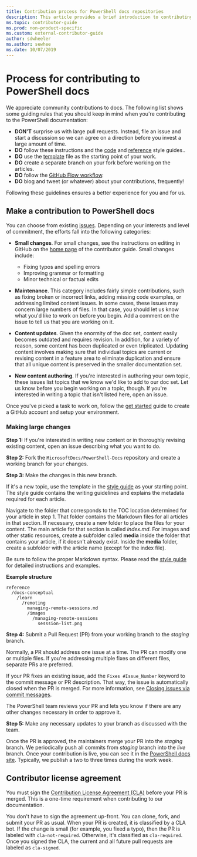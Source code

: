 ```yaml
---
title: Contribution process for PowerShell docs repositories
description: This article provides a brief introduction to contributing to the PowerShell docs repositories. You'll learn the repositories used, the process for organizing content, and the policies for managing code samples and other assets.
ms.topic: contributor-guide
ms.prod: non-product-specific
ms.custom: external-contributor-guide
author: sdwheeler
ms.author: sewhee
ms.date: 10/07/2019
---
```

# Process for contributing to PowerShell docs

We appreciate community contributions to docs. The following list shows some guiding rules that you
should keep in mind when you're contributing to the PowerShell documentation:

- **DON'T** surprise us with large pull requests. Instead, file an issue and start a discussion so
  we can agree on a direction before you invest a large amount of time.
- **DO** follow these instructions and the [code](powershell-style-code.md) and
  [reference](powershell-style-reference.md) style guides..
- **DO** use the [template](powershell-style-basic-markdown.md) file as the starting point of your
  work.
- **DO** create a separate branch on your fork before working on the articles.
- **DO** follow the [GitHub Flow workflow](../how-to-write-workflows-major.md).
- **DO** blog and tweet (or whatever) about your contributions, frequently!

Following these guidelines ensures a better experience for you and for us.

## Make a contribution to PowerShell docs

You can choose from existing [issues](https://github.com/MicrosoftDocs/PowerShell-Docs/issues/new/choose).
Depending on your interests and level of commitment, the efforts fall into the following categories:

- **Small changes**. For small changes, see the instructions on editing in GitHub on the
  [home page](../index.md#quick-edits-to-existing-documents) of the contributor guide. Small changes
  include:

  - Fixing typos and spelling errors
  - Improving grammar or formatting
  - Minor technical or factual edits

- **Maintenance**. This category includes fairly simple contributions, such as fixing broken or
  incorrect links, adding missing code examples, or addressing limited content issues. In some
  cases, these issues may concern large numbers of files. In that case, you should let us know what
  you'd like to work on before you begin. Add a comment on the issue to tell us that you are working
  on it.

- **Content updates**. Given the enormity of the doc set, content easily becomes outdated and
  requires revision. In addition, for a variety of reason, some content has been duplicated or even
  triplicated. Updating content involves making sure that individual topics are current or revising
  content in a feature area to eliminate duplication and ensure that all unique content is preserved
  in the smaller documentation set.

- **New content authoring**. If you're interested in authoring your own topic, these issues list
  topics that we know we'd like to add to our doc set. Let us know before you begin working on a
  topic, though. If you're interested in writing a topic that isn't listed here, open an issue.

Once you've picked a task to work on, follow the [get started](../get-started-setup-github.md) guide
to create a GitHub account and setup your environment.

### Making large changes

**Step 1:** If you're interested in writing new content or in thoroughly revising existing content,
open an issue describing what you want to do.

**Step 2:** Fork the `MicrosoftDocs/PowerShell-Docs` repository and create a working branch for your
changes.

**Step 3:** Make the changes in this new branch.

If it's a new topic, use the template in the [style guide](powershell-style-basic-markdown.md) as
your starting point. The style guide contains the writing guidelines and explains the metadata
required for each article.

Navigate to the folder that corresponds to the TOC location determined for your article in step 1.
That folder contains the Markdown files for all articles in that section. If necessary, create a new
folder to place the files for your content. The main article for that section is called *index.md*.
For images and other static resources, create a subfolder called **media** inside the folder that
contains your article, if it doesn't already exist. Inside the **media** folder, create a subfolder
with the article name (except for the index file).

Be sure to follow the proper Markdown syntax. Please read the
[style guide](powershell-style-basic-markdown.md) for detailed instructions and examples.

**Example structure**

```
reference
  /docs-conceptual
    /learn
      /remoting
        managing-remote-sessions.md
        /images
          /managing-remote-sessions
            sesssion-list.png
```

**Step 4:** Submit a Pull Request (PR) from your working branch to the *staging* branch.

Normally, a PR should address one issue at a time. The PR can modify one or multiple files. If
you're addressing multiple fixes on different files, separate PRs are preferred.

If your PR fixes an existing issue, add the `Fixes #Issue_Number` keyword to the commit message or
PR description. That way, the issue is automatically closed when the PR is merged. For more
information, see
[Closing issues via commit messages](https://help.github.com/articles/closing-issues-via-commit-messages/).

The PowerShell team reviews your PR and lets you know if there are any other changes necessary in
order to approve it.

**Step 5:** Make any necessary updates to your branch as discussed with the team.

Once the PR is approved, the maintainers merge your PR into the *staging* branch. We periodically
push all commits from *staging* branch into the *live* branch. Once your contribution is live, you
can see it in the [PowerShell docs site](https://docs.microsoft.com/PowerShell/). Typically, we
publish a two to three times during the work week.

## Contributor license agreement

You must sign the [Contribution License Agreement (CLA)](https://cla.opensource.microsoft.com/MicrosoftDocs/PowerShell-Docs)
before your PR is merged. This is a one-time requirement when contributing to our documentation.

You don't have to sign the agreement up-front. You can clone, fork, and submit your PR as usual.
When your PR is created, it is classified by a CLA bot. If the change is small (for example, you
fixed a typo), then the PR is labeled with `cla-not-required`. Otherwise, it's classified as
`cla-required`. Once you signed the CLA, the current and all future pull requests are labeled as
`cla-signed`.
